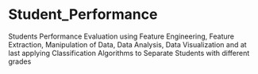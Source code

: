 # Student_Performance
Students Performance Evaluation using Feature Engineering, Feature Extraction, Manipulation of Data, Data Analysis, Data Visualization and at last applying Classification Algorithms to Separate Students with different grades

